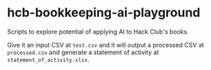 # hcb-bookkeeping-ai-playground

Scripts to explore potential of applying AI to Hack Club's books.

Give it an input CSV at `test.csv` and it will output a processed CSV at
`processed.csv` and generate a statement of activity at
`statement_of_activity.xlsx`.